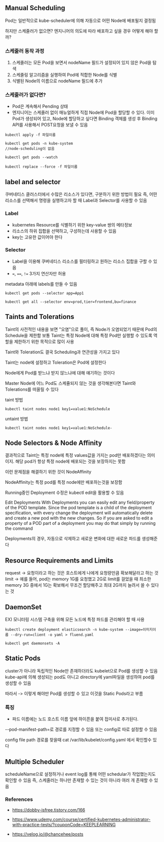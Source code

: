 ## Manual Scheduling

Pod는 일반적으로 kube-scheduler에 의해 자동으로 어떤 Node에 배포될지 결정됨

하지만 스케줄러가 없으면? 엔지니어의 의도에 따라 배포하고 싶을 경우 어떻게 해야 할까?

### 스케줄러 동작 과정

1. 스케줄러는 모든 Pod을 보면서 nodeName 필드가 설정되어 있지 않은 Pod을 탐색
2. 스케줄링 알고리즘을 실행하여 Pod에 적합한 Node를 식별
3. 식별된 Node의 이름으로 nodeName 필드에 추가

### 스케줄러가 없다면?

- Pod은 계속해서 Pending 상태
- 엔지니어는 스케줄러 없이 매뉴얼하게 직접 Node에 Pod을 할당할 수 있다.
  이미 Pod가 생성되어 있고, Node에 할당하고 싶다면 Binding 객체를 생성 후 Binding API를 사용해서 POST요청을 보낼 수 있음

```
kubectl apply -f 파일이름
```

```
kubectl get pods -n kube-system
//node-scheduling이 없음
```

```
kubectl get pods --watch
```

```
kubectl replace --force -f 파일이름
```

## label and selector

쿠버네티스 클러스터에서 수많은 리소스가 있다면, 구분하기 위한 방법이 필요
즉, 어떤 리소스를 선택해서 명령을 실행하고자 할 때 Label과 Selector를 사용할 수 있음

### Label

- kubernetes Resource를 식별하기 위한 key-value 쌍의 메타정보
- 리소스의 하위 집합을 선택하고, 구성하는데 사용할 수 있음
- key는 고유한 값이어야 한다

### Selector

- Label을 이용해 쿠버네티스 리소스를 필터링하고 원하는 리소스 집합을 구할 수 있음
- `=`, `==`, `!=` 3가지 연산자만 허용

metadata 아래에 labels를 만들 수 있음

```
kubectl get pods --selector app=App1
```

```
kubectl get all --selector env=prod,tier=frontend,bu=finance
```

## Taints and Tolerations

Taint의 사전적인 내용을 보면 "오염"으로 풀이, 즉 Node가 오염되었기 때문에 Pod의 Schedule을 제한함
보통 Taint는 특정 Node에 대해 특정 Pod만 실행할 수 있도록 역할을 제한하기 위한 목적으로 많이 사용

Taint와 Toleration도 결국 Scheduling과 연관성을 가지고 있다

Taint는 node에 설정하고 Toleration은 Pod에 설정한다

Node에게 Pod를 받느냐 받지 않느냐에 대해 얘기하는 것이다

Master Node에 어느 Pod도 스케쥴되지 않는 것을 생각해본다면 Taint와 Tolerations를 떠올릴 수 있다

taint 방법

```
kubectl taint nodes node1 key1=value1:NoSchedule
```

untaint 방법

```
kubectl taint nodes node1 key1=value1:NoSchedule-
```

## Node Selectors & Node Affinity

결과적으로 Taint는 특정 node에 특정 values값을 가지는 pod만 배포하겠다는 의미이지. 해당 pod가 항상 특정 node에 배포되는 것을 보장하지는 못함

이런 문제점을 해결하기 위한 것이 NodeAffinity

NodeAffinity는 특정 pod를 특정 node에만 배포하는것을 보장함

Running중인 Deployment 수정은 kubectl edit을 활용할 수 있음

Edit Deployments
With Deployments you can easily edit any field/property of the POD template. Since the pod template is a child of the deployment specification, with every change the deployment will automatically delete and create a new pod with the new changes. So if you are asked to edit a property of a POD part of a deployment you may do that simply by running the command

Deployments의 경우, 자동으로 삭제하고 새로운 변화에 대한 새로운 파드를 생성해준다

## Resource Requirements and Limits

request -> 요청이라고 하는 것은 호스트에게 나에게 요청량만큼 확보해달라고 하는 것
limit -> 예를 들어, pod는 memory 1G를 요청했고 2G로 limit를 걸었을 때 최소한 memory 3G 중에서 1G는 확보해서 무조건 할당해주고 최대 2G까지 늘려서 쓸 수 있다는 것

## DaemonSet

EX) 모니터링 시스템 구축을 위해 모든 노드에 특정 파드를 관리해야 할 때 사용

```
kubectl create deployment elasticsearch -n kube-system --image=이미지이름 --dry-run=client -o yaml > fluend.yaml
```

```
kubectl get daemonsets -A
```

## Static Pods

cluster가 아니라 독립적인 Node만 존재하더라도 kubelet으로 Pod를 생성할 수 있음
kube-api에 의해 생성되는 pod도 아니고 directory에 yaml파일을 생성하여 pod를 생성할 수 있음

따라서 -> 이렇게 해야만 Pod를 생성할 수 있고 이것을 Static Pods라고 부름

### 특징

- 파드 이름에는 노드 호스트 이름 앞에 하이픈을 붙여 접미사로 추가된다.

--pod-manifest-path=로 경로를 지정할 수 있음 또는 config로 따로 설정할 수 있음

config file path 경로를 찾을때 cat /var/lib/kubelet/config.yaml 에서 확인할수 있다

## Multiple Scheduler

scheduleName으로 설정하거나 event log를 통해 어떤 schedular가 작업했는지도 확인할 수 있음
즉, 스케줄러는 하나만 존재할 수 있는 것이 아니라 여러 개 존재할 수 있음

### References

- https://dobby-isfree.tistory.com/166
- https://www.udemy.com/course/certified-kubernetes-administrator-with-practice-tests/?couponCode=KEEPLEARNING

- https://velog.io/@chancehee/posts

